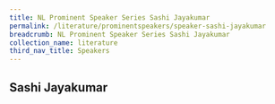 ```yaml
---
title: NL Prominent Speaker Series Sashi Jayakumar
permalink: /literature/prominentspeakers/speaker-sashi-jayakumar
breadcrumb: NL Prominent Speaker Series Sashi Jayakumar
collection_name: literature
third_nav_title: Speakers
---
```


## **Sashi Jayakumar**